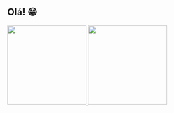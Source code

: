 ## Olá! 😁

 <div>
   <a href="https://github.com/mardoxbr">
   <img height="180em" src="https://github-readme-stats.vercel.app/api?username=mardoxbr&show_icons=true&theme=tokyonight&include_all_commits=true&count_private=true"/>
   <img height="180em" src="https://github-readme-stats.vercel.app/api/top-langs/?username=mardoxbr&layout=compact&langs_count=6&theme=tokyonight"/>
</div>
